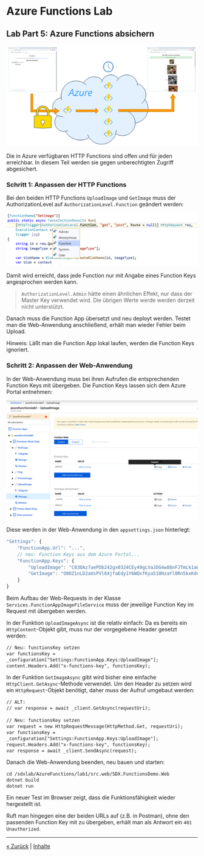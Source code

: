 # Azure Functions Lab 

## Lab Part 5: Azure Functions absichern

![part5.png](images/part5.png)

Die in Azure verfügbaren HTTP Functions sind offen und für jeden erreichbar. In diesem Teil werden sie gegen unberechtigten Zugriff abgesichert.



### Schritt 1: Anpassen der HTTP Functions

Bei den beiden HTTP Functions `UploadImage` und `GetImage` muss der AuthorizationLevel auf `AuthorizationLevel.Function` geändert werden: 

![authlevel.png](images/authlevel.png)

Damit wird erreicht, dass jede Function nur mit Angabe eines Function Keys angesprochen werden kann. 
> `AuthorizationLevel.Admin` hätte einen ähnlichen Effekt, nur dass der Master Key verwendet wird. Die übrigen Werte werde werden derzeit nicht unterstützt.

Danach muss die Function App übersetzt und neu deployt werden. Testet man die Web-Anwendung anschließend, erhält man wieder Fehler beim Upload.

Hinweis: Läßt man die Function App lokal laufen, werden die Function Keys ignoriert.


### Schritt 2: Anpassen der Web-Anwendung

In der Web-Anwendung muss bei ihren Aufrufen die entsprechenden Function Keys mit übergeben.
Die Function Keys lassen sich dem Azure Portal entnehmen:

![functionkeys.png](images/functionkeys.png)

Diese werden in der Web-Anwendung in den `appsettings.json` hinterlegt:

```JavaScript
"Settings": {
    "FunctionApp.Url": "...",
    // neu: Function Keys aus dem Azure Portal... 
    "FunctionApp.Keys": {
        "UploadImage": "C83OAz7aePDb242gx0324CEy49gLVaJDG4w88nFJTmLk1aWanV5p9g==",
        "GetImage": "O0DZ1nLD2aUsPVl84jfaEdy1Y6WQxfKya518HzaYl8RnSkxKdebjXg=="
    }
}
```

Beim Aufbau der Web-Requests in der Klasse `Services.FunctionAppImageFileService` muss der jeweilige Function Key im Request mit übergeben werden. 

In der Funktion `UploadImageAsync` ist die relativ einfach: Da es bereits ein `HttpContent`-Objekt gibt, muss nur der vorgegebene Header gesetzt werden:

```CSharp
// Neu: functionsKey setzen
var functionsKey = _configuration["Settings:FunctionApp.Keys:UploadImage"];
content.Headers.Add("x-functions-key", functionsKey);
```

In der Funktion `GetImageAsync` gibt wird bisher eine einfache `HttpClient.GetAsync`-Methode verwendet. Um den Header zu setzen wird ein `HttpRequest`-Objekt benötigt, daher muss der Aufruf umgebaut werden:

```CSharp
// ALT:
// var response = await _client.GetAsync(requestUri);

// Neu: functionsKey setzen
var request = new HttpRequestMessage(HttpMethod.Get, requestUri);
var functionsKey = _configuration["Settings:FunctionApp.Keys:UploadImage"];
request.Headers.Add("x-functions-key", functionsKey);
var response = await _client.SendAsync(request);
```


Danach die Web-Anwendung beenden, neu bauen und starten:

	cd /sdxlab/AzureFunctions/lab1/src.web/SDX.FunctionsDemo.Web
	dotnet build
	dotnet run
 

Ein neuer Test im Browser zeigt, dass die Funktionsfähigkeit wieder hergestellt ist. 

Ruft man hingegen eine der beiden URLs auf (z.B. in Postman), ohne den passenden Function Key mit zu übergeben, erhält man als Antwort ein `401 Unauthorized`.

---
[« Zurück](lab1-part4.md) | [Inhalte](lab1.md#lab-inhalte) 
